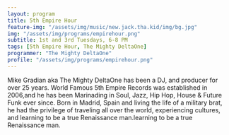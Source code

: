 ```yaml
---
layout: program
title: 5th Empire Hour
feature-img: "/assets/img/music/new.jack.tha.kid/img/bg.jpg"
img: "/assets/img/programs/empirehour.png"
subtitle: 1st and 3rd Tuesdays, 6-8 PM
tags: [5th Empire Hour, The Mighty DeltaOne]
programmer: "The Mighty DeltaOne"
profile: "/assets/img/programs/empirehour.png"
---
```


Mike Gradian aka The Mighty DeltaOne has been a DJ, and producer for over 25 years. World Famous 5th Empire Records was established in 2006,and he has been Marinading in Soul, Jazz, Hip Hop, House & Future Funk ever since. Born in Madrid, Spain and living the life of a military brat, he had the privilege of traveling all over the world, experiencing cultures, and learning to be a true Renaissance man.learning to be a true Renaissance man.
